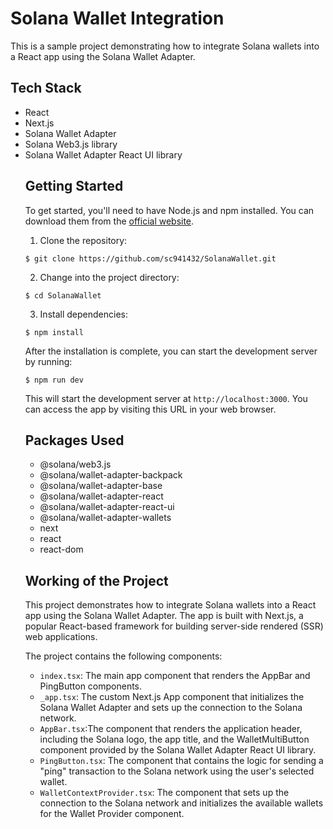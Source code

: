 <h1>Solana Wallet Integration</h1>

 <p> This is a sample project demonstrating how to integrate Solana wallets into a React app using the Solana Wallet Adapter. </p>

 <h2>Tech Stack</h2>

 <ul> <li>React</li> <li>Next.js</li> <li>Solana Wallet Adapter</li> <li>Solana Web3.js library</li> <li>Solana Wallet Adapter React UI library</li>

 <h2>Getting Started</h2>

 <p> To get started, you'll need to have Node.js and npm installed. You can download them from the <a href="https://nodejs.org/">official website</a>. </p>

 <ol> <li>Clone the repository:</li> </ol>

 <pre><code>$ git clone https://github.com/sc941432/SolanaWallet.git</code></pre>

 <ol start="2"> <li>Change into the project directory:</li> </ol>

 <pre><code>$ cd SolanaWallet</code></pre>

 <ol start="3"> <li>Install dependencies:</li> </ol>

 <pre><code>$ npm install</code></pre>

 <p> After the installation is complete, you can start the development server by running: </p>

 <pre><code>$ npm run dev</code></pre>

 <p> This will start the development server at <code>http://localhost:3000</code>. You can access the app by visiting this URL in your web browser. </p>
 
<h2>Packages Used</h2> 
<ul> 
<li>@solana/web3.js</li>
 <li>@solana/wallet-adapter-backpack</li>
<li>@solana/wallet-adapter-base</li>
<li>@solana/wallet-adapter-react</li>
<li>@solana/wallet-adapter-react-ui</li>
<li>@solana/wallet-adapter-wallets</li>
<li>next</li> <li>react</li> 
<li>react-dom</li> </ul>





 <h2>Working of the Project</h2>

 <p> This project demonstrates how to integrate Solana wallets into a React app using the Solana Wallet Adapter. The app is built with Next.js, a popular React-based framework for building server-side rendered (SSR) web applications. </p>

 <p> The project contains the following components: </p>

 <ul> 
 <li>
 <code>index.tsx</code>: The main app component that renders the AppBar and PingButton components.
 </li>
  <li><code>_app.tsx</code>: The custom Next.js App component that initializes the Solana Wallet Adapter and sets up the connection to the Solana network.
  </li>
  <li><code>AppBar.tsx</code>:The component that renders the application header, including the Solana logo, the app title, and the WalletMultiButton component provided by the Solana Wallet Adapter React UI library.
  </li>
  <li><code>PingButton.tsx</code>: The component that contains the logic for sending a "ping" transaction to the Solana network using the user's selected wallet.</li>  <li><code>WalletContextProvider.tsx</code>: The component that sets up the connection to the Solana network and initializes the available wallets for the Wallet Provider component.</li> 
   </ul>
